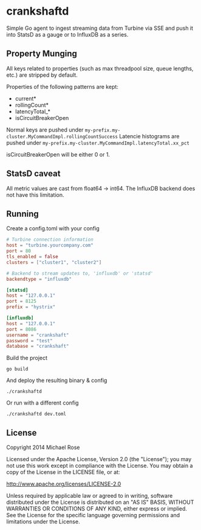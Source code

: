 crankshaftd
===========

Simple Go agent to ingest streaming data from Turbine via SSE and push it into StatsD as a gauge or to InfluxDB as a series.

## Property Munging

All keys related to properties (such as max threadpool size, queue lengths, etc.) are stripped by default.

Properties of the following patterns are kept:

- current*
- rollingCount*
- latencyTotal_*
- isCircuitBreakerOpen

Normal keys are pushed under `my-prefix.my-cluster.MyCommandImpl.rollingCountSuccess`
Latencie histograms are pushed under `my-prefix.my-cluster.MyCommandImpl.latencyTotal.xx_pct`

isCircuitBreakerOpen will be either 0 or 1.

## StatsD caveat

All metric values are cast from float64 -> int64. The InfluxDB backend does not have this limitation.

## Running

Create a config.toml with your config

```toml
# Turbine connection information
host = "turbine.yourcompany.com"
port = 80
tls_enabled = false
clusters = ["cluster1", "cluster2"]

# Backend to stream updates to, 'influxdb' or 'statsd'
backendtype = "influxdb"

[statsd]
host = "127.0.0.1"
port = 8125
prefix = "hystrix"

[influxdb]
host = "127.0.0.1"
port = 8086
username = "crankshaft"
password = "test"
database = "crankshaft"
```

Build the project

    go build
  
And deploy the resulting binary & config

    ./crankshaftd
    
Or run with a different config

    ./crankshaftd dev.toml


## License

Copyright 2014 Michael Rose

Licensed under the Apache License, Version 2.0 (the "License"); you may not use this work except in compliance with the License. You may obtain a copy of the License in the LICENSE file, or at:

http://www.apache.org/licenses/LICENSE-2.0

Unless required by applicable law or agreed to in writing, software distributed under the License is distributed on an "AS IS" BASIS, WITHOUT WARRANTIES OR CONDITIONS OF ANY KIND, either express or implied. See the License for the specific language governing permissions and limitations under the License.
